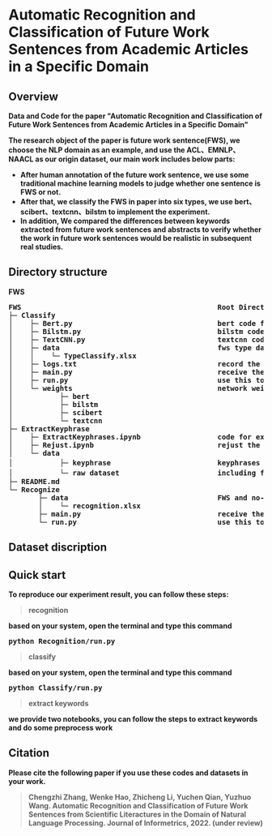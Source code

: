 # Automatic Recognition and Classification of Future Work Sentences from Academic Articles in a Specific Domain

## Overview
<b> Data and Code for the paper "Automatic Recognition and Classification of Future Work Sentences from Academic Articles in a Specific Domain"

The research object of the paper is future work sentence(FWS), we choose the NLP domain as an example, and use the ACL、EMNLP、NAACL as our origin dataset, our main work includes below parts:
* After human annotation of the future work sentence, we use some traditional machine learning models to judge whether one sentence is FWS or not.
* After that, we classify the FWS in paper into six types, we use bert、scibert、textcnn、bilstm to implement the experiment.
* In addition, We compared the differences between keywords extracted from future work sentences and abstracts to verify whether
the work in future work sentences would be realistic in subsequent real studies.

## Directory structure
FWS
<pre>
FWS                                              Root Directory
├─ Classify
│    ├─ Bert.py                                  bert code for FWS type classify
│    ├─ Bilstm.py                                bilstm code for FWS type classify
│    ├─ TextCNN.py                               textcnn code for FWS type classify
│    ├─ data                                     fws type dataset
│    │    └─ TypeClassify.xlsx
│    ├─ logs.txt                                 record the model training result
│    ├─ main.py                                  receive the command parameter and chooses the model to train
│    ├─ run.py                                   use this to reproduce our result
│    └─ weights                                  network weights
│           ├─ bert
│           ├─ bilstm
│           ├─ scibert
│           └─ textcnn
├─ ExtractKeyphrase
│    ├─ ExtractKeyphrases.ipynb                  code for extracting keyphrases from FWS and abstract in paper
│    ├─ Rejust.ipynb                             rejust the extract result
│    └─ data
│           ├─ keyphrase                         keyphrases file, include:before rejust(xlsx)、after rejust(JSON)
│           └─ raw dataset 						 including fws、abstract and title、stopwords, and so on
├─ README.md
└─ Recognize
       ├─ data                                   FWS and no-FWS dataset
       │    └─ recognition.xlsx
       ├─ main.py                                receive the command parameter and chooses the model to train
       └─ run.py                                 use this to reproduce our result
</pre>

## Dataset discription

## Quick start
To reproduce our experiment result, you can follow these steps:

> recognition 

based on your system, open the terminal and type this command
<pre>python Recognition/run.py </pre>

> classify

based on your system, open the terminal and type this command
<pre>python Classify/run.py</pre>

> extract keywords

we provide two notebooks, you can follow the steps to extract keywords and do some preprocess work

## Citation
Please cite the following paper if you use these codes and datasets in your work.

>Chengzhi Zhang, Wenke Hao, Zhicheng Li, Yuchen Qian, Yuzhuo Wang. Automatic Recognition and Classification of Future Work Sentences from Scientific Literactures in the Domain of Natural Language Processing. Journal of Informetrics, 2022. (under review)
